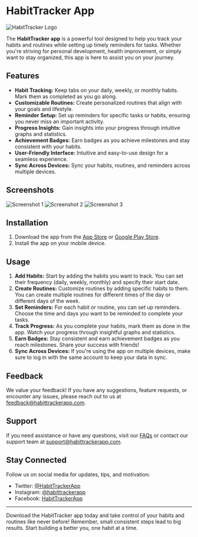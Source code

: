 # HabitTracker App

![HabitTracker Logo](app_logo.png)

The **HabitTracker app** is a powerful tool designed to help you track your habits and routines while setting up timely reminders for tasks. Whether you're striving for personal development, health improvement, or simply want to stay organized, this app is here to assist you on your journey.

## Features

- **Habit Tracking:** Keep tabs on your daily, weekly, or monthly habits. Mark them as completed as you go along.
- **Customizable Routines:** Create personalized routines that align with your goals and lifestyle.
- **Reminder Setup:** Set up reminders for specific tasks or habits, ensuring you never miss an important activity.
- **Progress Insights:** Gain insights into your progress through intuitive graphs and statistics.
- **Achievement Badges:** Earn badges as you achieve milestones and stay consistent with your habits.
- **User-Friendly Interface:** Intuitive and easy-to-use design for a seamless experience.
- **Sync Across Devices:** Sync your habits, routines, and reminders across multiple devices.

## Screenshots

![Screenshot 1](screenshot_1.png)
![Screenshot 2](screenshot_2.png)
![Screenshot 3](screenshot_3.png)

## Installation

1. Download the app from the [App Store](#) or [Google Play Store](#).
2. Install the app on your mobile device.

## Usage

1. **Add Habits:** Start by adding the habits you want to track. You can set their frequency (daily, weekly, monthly) and specify their start date.
2. **Create Routines:** Customize routines by adding specific habits to them. You can create multiple routines for different times of the day or different days of the week.
3. **Set Reminders:** For each habit or routine, you can set up reminders. Choose the time and days you want to be reminded to complete your tasks.
4. **Track Progress:** As you complete your habits, mark them as done in the app. Watch your progress through insightful graphs and statistics.
5. **Earn Badges:** Stay consistent and earn achievement badges as you reach milestones. Share your success with friends!
6. **Sync Across Devices:** If you're using the app on multiple devices, make sure to log in with the same account to keep your data in sync.

## Feedback

We value your feedback! If you have any suggestions, feature requests, or encounter any issues, please reach out to us at [feedback@habittrackerapp.com](mailto:feedback@habittrackerapp.com).

## Support

If you need assistance or have any questions, visit our [FAQs](https://habittrackerapp.com/faqs) or contact our support team at [support@habittrackerapp.com](mailto:support@habittrackerapp.com).

## Stay Connected

Follow us on social media for updates, tips, and motivation:

- Twitter: [@HabitTrackerApp](https://twitter.com/HabitTrackerApp)
- Instagram: [@habittrackerapp](https://instagram.com/habittrackerapp)
- Facebook: [HabitTrackerApp](https://www.facebook.com/habittrackerapp)

---

Download the HabitTracker app today and take control of your habits and routines like never before! Remember, small consistent steps lead to big results. Start building a better you, one habit at a time.
